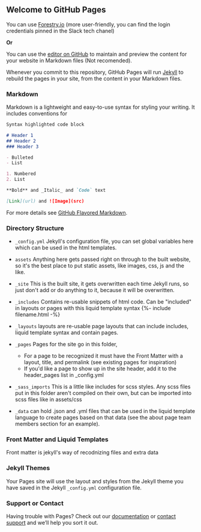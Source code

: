## Welcome to GitHub Pages

You can use [Forestry.io](https://app.forestry.io/sites/6xc8lcwpmqe0hw/) (more user-friendly, you can find the login credentials pinned in the Slack tech chanel)

**Or**

You can use the [editor on GitHub](https://github.com/KW-M/scee-jekyll/edit/master/README.md) to maintain and preview the content for your website in Markdown files (Not recomended).

Whenever you commit to this repository, GitHub Pages will run [Jekyll](https://jekyllrb.com/) to rebuild the pages in your site, from the content in your Markdown files.

### Markdown

Markdown is a lightweight and easy-to-use syntax for styling your writing. It includes conventions for

```markdown
Syntax highlighted code block

# Header 1
## Header 2
### Header 3

- Bulleted
- List

1. Numbered
2. List

**Bold** and _Italic_ and `Code` text

[Link](url) and ![Image](src)
```

For more details see [GitHub Flavored Markdown](https://guides.github.com/features/mastering-markdown/).

### Directory Structure

- `_config.yml` Jekyll's configuration file, you can set global variables here which can be used in the html templates.
- `assets` Anything here gets passed right on through to the built website, so it's the best place to put static assets, like images, css, js and the like.
- `_site` This is the built site, it gets overwritten each time Jekyll runs, so just don't add or do anything to it, because it will be overwritten.

- `_includes` Contains re-usable snippets of html code. Can be "included" in layouts or pages with this liquid template syntax {%- include filename.html -%}
- `_layouts` layouts are re-usable page layouts that can include includes, liquid template syntax and contain pages.
- `_pages` Pages for the site go in this folder,
    - For a page to be recognized it must have the Front Matter with a layout, title, and permalink (see existing pages for inspiration)
    - If you'd like a page to show up in the site header, add it to the header_pages list in _config.yml

- `_sass_imports` This is a little like includes for scss styles. Any scss files put in this folder aren't compiled on their own, but can be imported into scss files like in assets/css
- `_data` can hold .json and .yml files that can be used in the liquid template language to create pages based on that data (see the about page team members section for an example).

### Front Matter and Liquid Templates

Front matter is jekyll's way of recodnizing files and extra data

### Jekyll Themes

Your Pages site will use the layout and styles from the Jekyll theme you have saved in the Jekyll `_config.yml` configuration file.

### Support or Contact

Having trouble with Pages? Check out our [documentation](https://help.github.com/categories/github-pages-basics/) or [contact support](https://github.com/contact) and we’ll help you sort it out.
